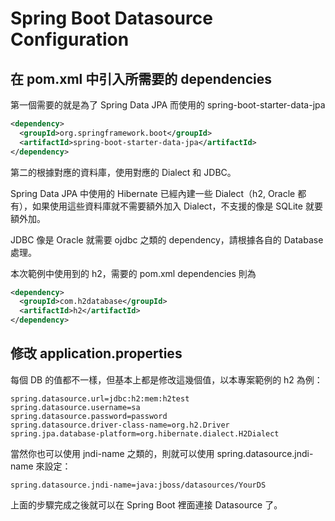 # Spring Boot Datasource Configuration

## 在 pom.xml 中引入所需要的 dependencies

第一個需要的就是為了 Spring Data JPA 而使用的 spring-boot-starter-data-jpa

```xml
<dependency>
  <groupId>org.springframework.boot</groupId>
  <artifactId>spring-boot-starter-data-jpa</artifactId>
</dependency>
```

第二的根據對應的資料庫，使用對應的 Dialect 和 JDBC。

Spring Data JPA 中使用的 Hibernate 已經內建一些 Dialect（h2, Oracle 都有），如果使用這些資料庫就不需要額外加入 Dialect，不支援的像是 SQLite 就要額外加。

JDBC 像是 Oracle 就需要 ojdbc 之類的 dependency，請根據各自的 Database 處理。

本次範例中使用到的 h2，需要的 pom.xml dependencies 則為

```xml
<dependency>
  <groupId>com.h2database</groupId>
  <artifactId>h2</artifactId>
</dependency>
```

## 修改 application.properties

每個 DB 的值都不一樣，但基本上都是修改這幾個值，以本專案範例的 h2 為例：

```properties
spring.datasource.url=jdbc:h2:mem:h2test
spring.datasource.username=sa
spring.datasource.password=password
spring.datasource.driver-class-name=org.h2.Driver
spring.jpa.database-platform=org.hibernate.dialect.H2Dialect
```

當然你也可以使用 jndi-name 之類的，則就可以使用 spring.datasource.jndi-name 來設定：

```properties
spring.datasource.jndi-name=java:jboss/datasources/YourDS
```

上面的步驟完成之後就可以在 Spring Boot 裡面連接 Datasource 了。